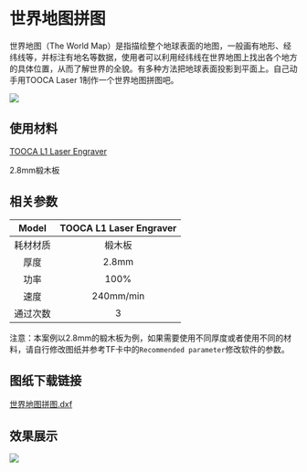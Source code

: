 ﻿---
sidebar_position: 13
sidebar_label: 世界地图拼图
---

# 世界地图拼图




世界地图（The World Map）是指描绘整个地球表面的地图，一般画有地形、经纬线等，并标注有地名等数据，使用者可以利用经纬线在世界地图上找出各个地方的具体位置，从而了解世界的全貌。有多种方法把地球表面投影到平面上。自己动手用TOOCA Laser 1制作一个世界地图拼图吧。

![](https://wiki-media-ef.oss-cn-hongkong.aliyuncs.com/docs/tooca-l1-laser-engraver/images/tooca-laser-1-case-02-01.png)

## 使用材料

[TOOCA L1 Laser Engraver](https://www.elecfreaks.com/elecfreaks-tooca-laser-1.html)

2.8mm椴木板


## 相关参数

|Model|TOOCA L1 Laser Engraver|
|:-------:|:-------:|
|耗材材质|椴木板|
|厚度|2.8mm|
|功率|100%|
|速度|240mm/min|
|通过次数|3|

注意：本案例以2.8mm的椴木板为例，如果需要使用不同厚度或者使用不同的材料，请自行修改图纸并参考TF卡中的`Recommended parameter`修改软件的参数。

## 图纸下载链接

[世界地图拼图.dxf](https://minhaskamal.github.io/DownGit/#/home?url=https://github.com/elecfreaks/learn-en/blob/master/tooca-laser-1/file/Cutting/world-map-puzzle/world-map-puzzle.dxf)

## 效果展示

![](https://wiki-media-ef.oss-cn-hongkong.aliyuncs.com/docs/tooca-l1-laser-engraver/images/tooca-laser-1-case-02-01.png)

